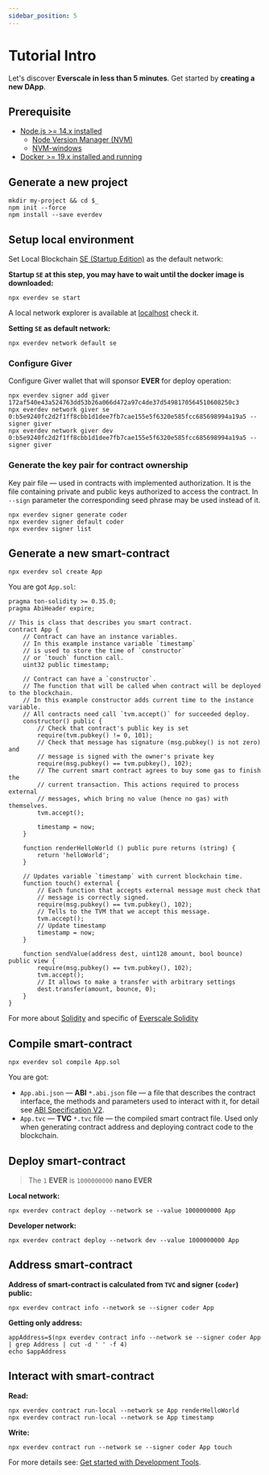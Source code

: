 ```yaml
---
sidebar_position: 5
---
```


# Tutorial Intro

Let's discover **Everscale in less than 5 minutes**.
Get started by **creating a new DApp**.

## Prerequisite

- [Node.js >= 14.x installed](https://nodejs.org)
  - [Node Version Manager (NVM)](https://github.com/nvm-sh/nvm)
  - [NVM-windows](https://github.com/coreybutler/nvm-windows)
- [Docker >= 19.x installed and running](https://docs.docker.com/desktop/#download-and-install)

## Generate a new project

```shell
mkdir my-project && cd $_
npm init --force
npm install --save everdev
```

## Setup local environment

Set Local Blockchain [SE (Startup Edition)](https://github.com/tonlabs/tonos-se) as the default network:

**Startup `SE` at this step, you may have to wait until the docker image is downloaded:**
```shell
npx everdev se start
```

A local network explorer is available at [localhost](http://localhost) check it.

**Setting `SE` as default network:** 
```shell
npx everdev network default se
```

### Configure Giver

Configure Giver wallet that will sponsor **EVER** for deploy operation:

```shell
npx everdev signer add giver 172af540e43a524763dd53b26a066d472a97c4de37d5498170564510608250c3
npx everdev network giver se 0:b5e9240fc2d2f1ff8cbb1d1dee7fb7cae155e5f6320e585fcc685698994a19a5 --signer giver
npx everdev network giver dev 0:b5e9240fc2d2f1ff8cbb1d1dee7fb7cae155e5f6320e585fcc685698994a19a5 --signer giver
```

### Generate the key pair for contract ownership

Key pair file — used in contracts with implemented authorization. It is the file containing private and public keys authorized to access the contract. In `--sign` parameter the corresponding seed phrase may be used instead of it.

```shell
npx everdev signer generate coder
npx everdev signer default coder
npx everdev signer list 
```

## Generate a new smart-contract

```shell
npx everdev sol create App
```

You are got `App.sol`:

```solidity
pragma ton-solidity >= 0.35.0;
pragma AbiHeader expire;

// This is class that describes you smart contract.
contract App {
    // Contract can have an instance variables.
    // In this example instance variable `timestamp`
    // is used to store the time of `constructor`
    // or `touch` function call.
    uint32 public timestamp;

    // Contract can have a `constructor`. 
    // The function that will be called when contract will be deployed to the blockchain.
    // In this example constructor adds current time to the instance variable.
    // All contracts need call `tvm.accept()` for succeeded deploy.
    constructor() public {
        // Check that contract's public key is set
        require(tvm.pubkey() != 0, 101);
        // Check that message has signature (msg.pubkey() is not zero) and
        // message is signed with the owner's private key
        require(msg.pubkey() == tvm.pubkey(), 102);
        // The current smart contract agrees to buy some gas to finish the
        // current transaction. This actions required to process external
        // messages, which bring no value (hence no gas) with themselves.
        tvm.accept();

        timestamp = now;
    }

    function renderHelloWorld () public pure returns (string) {
        return 'helloWorld';
    }

    // Updates variable `timestamp` with current blockchain time.
    function touch() external {
        // Each function that accepts external message must check that
        // message is correctly signed.
        require(msg.pubkey() == tvm.pubkey(), 102);
        // Tells to the TVM that we accept this message.
        tvm.accept();
        // Update timestamp
        timestamp = now;
    }

    function sendValue(address dest, uint128 amount, bool bounce) public view {
        require(msg.pubkey() == tvm.pubkey(), 102);
        tvm.accept();
        // It allows to make a transfer with arbitrary settings
        dest.transfer(amount, bounce, 0);
    }
}
```

For more about [Solidity](https://docs.soliditylang.org/en/v0.8.10/structure-of-a-contract.html) and specific of [Everscale Solidity](https://github.com/tonlabs/TON-Solidity-Compiler/blob/master/API.md)

## Compile smart-contract

```shell
npx everdev sol compile App.sol
```

You are got:

- `App.abi.json` — **ABI** `*.abi.json` file — a file that describes the contract interface, the methods and parameters used to interact with it, for detail see [ABI Specification V2](https://docs.ton.dev/86757ecb2/p/40ba94-abi-specification-v2).
- `App.tvc` — **TVC** `*.tvc` file — the compiled smart contract file. Used only when generating contract address and deploying contract code to the blockchain.

## Deploy smart-contract

> The `1` **EVER** is `1000000000` **nano EVER**

**Local network:**
```shell
npx everdev contract deploy --network se --value 1000000000 App
```

**Developer network:**
```shell
npx everdev contract deploy --network dev --value 1000000000 App
```

## Address smart-contract

**Address of smart-contract is calculated from `TVC` and signer (`coder`) public:**
```shell
npx everdev contract info --network se --signer coder App
```

**Getting only address:**
```shell
appAddress=$(npx everdev contract info --network se --signer coder App | grep Address | cut -d ' ' -f 4)
echo $appAddress
```

## Interact with smart-contract

**Read:**
```shell
npx everdev contract run-local --network se App renderHelloWorld
npx everdev contract run-local --network se App timestamp
```

**Write:**
```shell
npx everdev contract run --network se --signer coder App touch
```

For more details see: [Get started with Development Tools](https://github.com/tonlabs/everdev/blob/main/docs/quick_start.md#table-of-contents).
